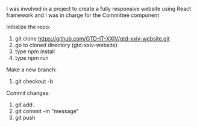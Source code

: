 I was involved in a project to create a fully responsive website using React framework and I was in charge for the Committee component





Initialize the repo:
1. git clone https://github.com/GTD-IT-XXIV/gtd-xxiv-website.git
2. go to cloned directory (gtd-xxiv-website)
3. type npm install
4. type npm run

Make a new branch:
1. git checkout -b <name-component>
  
Commit changes:
1. git add .
2. git commit -m "message"
3. git push
